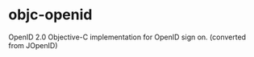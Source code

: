 objc-openid
===========

OpenID 2.0 Objective-C implementation for OpenID sign on. (converted from JOpenID)
